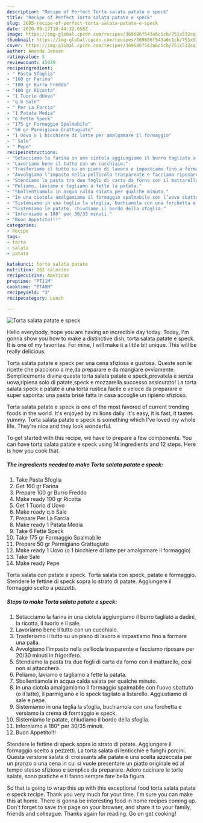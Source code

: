 ```yaml
---
description: "Recipe of Perfect Torta salata patate e speck"
title: "Recipe of Perfect Torta salata patate e speck"
slug: 2695-recipe-of-perfect-torta-salata-patate-e-speck
date: 2020-09-17T10:44:32.658Z
image: https://img-global.cpcdn.com/recipes/369686f543a6c1cb/751x532cq70/torta-salata-patate-e-speck-recipe-main-photo.jpg
thumbnail: https://img-global.cpcdn.com/recipes/369686f543a6c1cb/751x532cq70/torta-salata-patate-e-speck-recipe-main-photo.jpg
cover: https://img-global.cpcdn.com/recipes/369686f543a6c1cb/751x532cq70/torta-salata-patate-e-speck-recipe-main-photo.jpg
author: Amanda Jensen
ratingvalue: 5
reviewcount: 45929
recipeingredient:
- " Pasta Sfoglia"
- "160 gr Farina"
- "100 gr Burro Freddo"
- "100 gr Ricotta"
- "1 Tuorlo dUovo"
- "q.b Sale"
- " Per La Farcia"
- "1 Patata Media"
- "6 Fette Speck"
- "175 gr Formaggio Spalmabile"
- "50 gr Parmigiano Grattugiato"
- "1 Uovo o 1 bicchiere di latte per amalgamare il formaggio"
- " Sale"
- " Pepe"
recipeinstructions:
- "Setacciamo la farina in una ciotola aggiungiamo il burro tagliato a dadini, la ricotta, il tuorlo e il sale."
- "Lavoriamo bene il tutto con un cucchiaio."
- "Trasferiamo il tutto su un piano di lavoro e impastiamo fino a formare una palla."
- "Avvolgiamo l’impasto nella pellicola trasparente e facciamo riposare per 20/30 minuti in frigorifero."
- "Stendiamo la pasta tra due fogli di carta da forno con il mattarello, così non si attaccherà."
- "Peliamo, laviamo e tagliamo a fette la patata."
- "Sbollentiamola in acqua calda salata per qualche minuto."
- "In una ciotola amalgamiamo il formaggio spalmabile con l’uovo sbattuto (o il latte), il parmigiano e lo speck tagliato a listarelle. Aggiustiamo di sale e pepe."
- "Sistemiamo in una teglia la sfoglia, buchiamola con una forchetta e versiamo la crema di formaggio e speck."
- "Sistemiamo le patate, chiudiamo il bordo della sfoglia."
- "Inforniamo a 180° per 30/35 minuti."
- "Buon Appetito!!!"
categories:
- Recipe
tags:
- torta
- salata
- patate

katakunci: torta salata patate 
nutrition: 262 calories
recipecuisine: American
preptime: "PT11M"
cooktime: "PT40M"
recipeyield: "3"
recipecategory: Lunch

---
```



![Torta salata patate e speck](https://img-global.cpcdn.com/recipes/369686f543a6c1cb/751x532cq70/torta-salata-patate-e-speck-recipe-main-photo.jpg)

Hello everybody, hope you are having an incredible day today. Today, I'm gonna show you how to make a distinctive dish, torta salata patate e speck. It is one of my favorites. For mine, I will make it a little bit unique. This will be really delicious.

Torta salata patate e speck per una cena sfiziosa e gustosa. Queste son le ricette che piacciono a me,da preparare e da mangiare ovviamente. Semplicemente divina questa torta salata patate e speck,provatela è senza uova,ripiena solo di patate,speck e mozzarella.successo assicurato! La torta salata speck e patate è una torta rustica facile e veloce da preparare e super saporita: una pasta brisé fatta in casa accoglie un ripieno sfizioso.

Torta salata patate e speck is one of the most favored of current trending foods in the world. It's enjoyed by millions daily. It's easy, it is fast, it tastes yummy. Torta salata patate e speck is something which I've loved my whole life. They're nice and they look wonderful.


To get started with this recipe, we have to prepare a few components. You can have torta salata patate e speck using 14 ingredients and 12 steps. Here is how you cook that.

<!--inarticleads1-->

##### The ingredients needed to make Torta salata patate e speck:

1. Take  Pasta Sfoglia
1. Get 160 gr Farina
1. Prepare 100 gr Burro Freddo
1. Make ready 100 gr Ricotta
1. Get 1 Tuorlo d’Uovo
1. Make ready q.b Sale
1. Prepare  Per La Farcia
1. Make ready 1 Patata Media
1. Take 6 Fette Speck
1. Take 175 gr Formaggio Spalmabile
1. Prepare 50 gr Parmigiano Grattugiato
1. Make ready 1 Uovo (o 1 bicchiere di latte per amalgamare il formaggio)
1. Take  Sale
1. Make ready  Pepe


Torta salata con patate e speck. Torta salata con speck, patate e formaggio. Stendere le fettine di speck sopra lo strato di patate. Aggiungere il formaggio scelto a pezzetti. 

<!--inarticleads2-->

##### Steps to make Torta salata patate e speck:

1. Setacciamo la farina in una ciotola aggiungiamo il burro tagliato a dadini, la ricotta, il tuorlo e il sale.
1. Lavoriamo bene il tutto con un cucchiaio.
1. Trasferiamo il tutto su un piano di lavoro e impastiamo fino a formare una palla.
1. Avvolgiamo l’impasto nella pellicola trasparente e facciamo riposare per 20/30 minuti in frigorifero.
1. Stendiamo la pasta tra due fogli di carta da forno con il mattarello, così non si attaccherà.
1. Peliamo, laviamo e tagliamo a fette la patata.
1. Sbollentiamola in acqua calda salata per qualche minuto.
1. In una ciotola amalgamiamo il formaggio spalmabile con l’uovo sbattuto (o il latte), il parmigiano e lo speck tagliato a listarelle. Aggiustiamo di sale e pepe.
1. Sistemiamo in una teglia la sfoglia, buchiamola con una forchetta e versiamo la crema di formaggio e speck.
1. Sistemiamo le patate, chiudiamo il bordo della sfoglia.
1. Inforniamo a 180° per 30/35 minuti.
1. Buon Appetito!!!


Stendere le fettine di speck sopra lo strato di patate. Aggiungere il formaggio scelto a pezzetti. La torta salata di lenticchie e funghi porcini. Questa versione salata di croissants alle patate è una scelta azzeccata per un pranzo o una cena in cui si vuole presentare un piatto originale ed al tempo stesso sfizioso e semplice da preparare. Adoro cucinare le torte salate, sono pratiche e ti fanno sempre fare bella figura. 

So that is going to wrap this up with this exceptional food torta salata patate e speck recipe. Thank you very much for your time. I'm sure you can make this at home. There is gonna be interesting food in home recipes coming up. Don't forget to save this page on your browser, and share it to your family, friends and colleague. Thanks again for reading. Go on get cooking!
